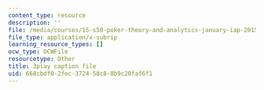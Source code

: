 ```yaml
---
content_type: resource
description: ''
file: /media/courses/15-s50-poker-theory-and-analytics-january-iap-2015/668cbdf02fec372458c88b9c20faf6f1_kn92WXcKr0M.srt
file_type: application/x-subrip
learning_resource_types: []
ocw_type: OCWFile
resourcetype: Other
title: 3play caption file
uid: 668cbdf0-2fec-3724-58c8-8b9c20faf6f1
---
```

